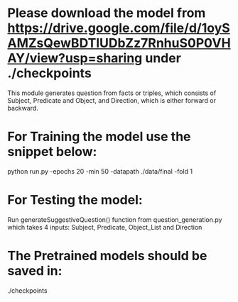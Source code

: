 # Please download the model from https://drive.google.com/file/d/1oySAMZsQewBDTlUDbZz7RnhuS0P0VHAY/view?usp=sharing under ./checkpoints

This module generates question from facts or triples, which consists of Subject, Predicate and Object, and Direction, which is either forward or backward.

# For Training the model use the snippet below:

python run.py -epochs 20 -min 50 -datapath ./data/final -fold 1

# For Testing the model:

Run generateSuggestiveQuestion() function from question_generation.py which takes 4 inputs: Subject, Predicate, Object_List and Direction

# The Pretrained models should be saved in: 

./checkpoints


